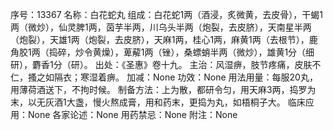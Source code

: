 序号：13367
名称：白花蛇丸
组成：白花蛇1两（酒浸，炙微黄，去皮骨），干蝎1两（微炒），仙灵脾1两，茵芋半两，川乌头半两（炮裂，去皮脐），天南星半两（炮裂），天雄1两（炮裂，去皮脐），天麻1两，桂心1两，麻黄1两（去根节），鹿角胶1两（捣碎，炒令黄燥），萆薢1两（锉），桑螵蛸半两（微炒），雄黄1分（细研），麝香1分（研）。
出处：《圣惠》卷十九。
主治：风湿痹，肢节疼痛，皮肤不仁，搔之如隔衣；寒湿着痹。
加减：None
功效：None
用法用量：每服20丸，用薄荷酒送下，不拘时候。
制备方法：上为散，都研令匀，用天麻3两，捣罗为末，以无灰酒1大盏，慢火熬成膏，用和药末，更捣为丸，如梧桐子大。
临床应用：None
各家论述：None
用药禁忌：None
附注：None

